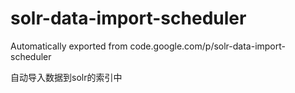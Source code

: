 # solr-data-import-scheduler
Automatically exported from code.google.com/p/solr-data-import-scheduler

自动导入数据到solr的索引中
